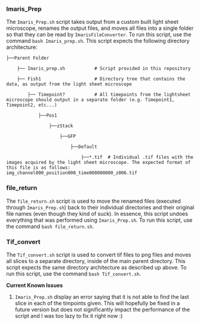 ### Imaris_Prep
The ```Imaris_Prep.sh``` script takes output from a custom built light sheet microscope, renames the output files, and moves all files into a single folder so that they can be read by ```ImarisFileConverter```. To run this script, use the command ```bash Imaris_prep.sh```. This script expects the following directory architecture:

```
├──Parent Folder

    ├── Imaris_prep.sh           # Script provided in this repository

    ├── Fish1                    # Directory tree that contains the data, as output from the light sheet microscope

        ├── Timepoint?           # All timepoints from the lightsheet microscope should output in a separate folder (e.g. Timepoint1, Timepoint2, etc...)

            ├──Pos1

                ├──zStack

                    ├──GFP

                        ├──Default

                            ├──*.tif  # Individual .tif files with the images acquired by the light sheet microscope. The expected format of this file is as follows: img_channel000_position000_time000000000_z006.tif

```
### file_return
The ```file_return.sh``` script is used to move the renamed files (executed through ```Imaris_Prep.sh```) back to their individual directories and their original file names (even though they kind of suck). In essence, this script undoes everything that was performed using ```Imaris_Prep.sh```. To run this script, use the command ```bash file_return.sh```.  

### Tif_convert
The ```Tif_convert.sh``` script is used to convert tif files to png files and moves all slices to a separate directory, inside of the main parent directory. This script expects the same directory architecture as described up above. To run this script, use the command ```bash Tif_convert.sh```.  

**Current Known Issues**
1. ```Imaris_Prep.sh``` display an error saying that it is not able to find the last slice in each of the timpoints given. This will hopefully be fixed in a future version but does not significantly impact the performance of the script and I was too lazy to fix it right now :)
